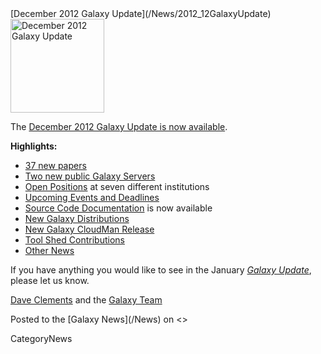 <div class='newsItemHeader'>[December 2012 Galaxy Update](/News/2012_12GalaxyUpdate)</div>

<div class='right'><a href='/GalaxyUpdates/2012_12/'><img src='/Images/Logos/GalaxyUpdate200.png' alt='December 2012 Galaxy Update' width=150 /></a></div>

The [December 2012 Galaxy Update is now available](/GalaxyUpdates/2012_12). 

**Highlights:**

* [37 new papers](/GalaxyUpdates/2012_12/#new-papers)
* [Two new public Galaxy Servers](/GalaxyUpdates/2012_12/#new-public-galaxy-servers)
* [Open Positions](/GalaxyUpdates/2012_12/#whos-hiring) at seven different institutions
* [Upcoming Events and Deadlines](/GalaxyUpdates/2012_12/#upcoming-events-and-deadlines)
* [Source Code Documentation](/GalaxyUpdates/2012_12/#source-code-documentation) is now available
* [New Galaxy Distributions](/GalaxyUpdates/2012_12/#new-galaxy-distributions)
* [New Galaxy CloudMan Release](/GalaxyUpdates/2012_12/#new-galaxy-cloudman-release)
* [Tool Shed Contributions](/GalaxyUpdates/2012_12/#tool-shed-contributions)
* [Other News](/GalaxyUpdates/2012_12/#other-news)

If you have anything you would like to see in the January *[Galaxy Update](/GalaxyUpdates)*, please let us know.

[Dave Clements](/DaveClements) and the [Galaxy Team](/GalaxyTeam)

<div class='newsItemFooter'>Posted to the [Galaxy News](/News) on <<Date(2012-11-30T14:37:09Z)>></div>

CategoryNews
